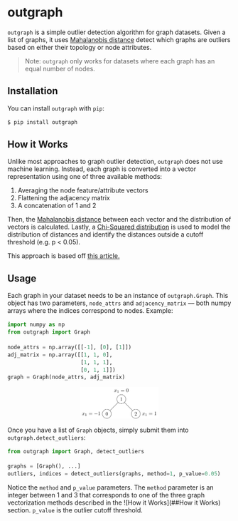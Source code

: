 # outgraph

`outgraph` is a simple outlier detection algorithm for graph datasets. Given a list of graphs, it uses [Mahalanobis distance](https://en.wikipedia.org/wiki/Mahalanobis_distance) detect which graphs are outliers based on either their topology or node attributes.

> Note: `outgraph` only works for datasets where each graph has an equal number of nodes.

## Installation

You can install `outgraph` with `pip`:

```bash
$ pip install outgraph
```

## How it Works

Unlike most approaches to graph outlier detection, `outgraph` does not use machine learning. Instead, each graph is converted into a vector representation using one of three available methods:

1. Averaging the node feature/attribute vectors
2. Flattening the adjacency matrix
3. A concatenation of 1 and 2

Then, the [Mahalanobis distance](https://en.wikipedia.org/wiki/Mahalanobis_distance) between each vector and the distribution of vectors is calculated. Lastly, a [Chi-Squared distribution](https://en.wikipedia.org/wiki/Chi-squared_distribution) is used to model the distribution of distances and identify the distances outside a cutoff threshold (e.g. p < 0.05).

This approach is based off [this article.](https://towardsdatascience.com/multivariate-outlier-detection-in-python-e946cfc843b3)

## Usage

Each graph in your dataset needs to be an instance of `outgraph.Graph`. This object has two parameters, `node_attrs` and `adjacency_matrix` –– both numpy arrays where the indices correspond to nodes. Example:

```python
import numpy as np
from outgraph import Graph

node_attrs = np.array([[-1], [0], [1]])
adj_matrix = np.array([[1, 1, 0],
                       [1, 1, 1],
                       [0, 1, 1]])
graph = Graph(node_attrs, adj_matrix)
```

<p align="center">
  <img src="example_graph.svg" width="35%" />
  <br />
</p>

Once you have a list of `Graph` objects, simply submit them into `outgraph.detect_outliers`:

```python
from outgraph import Graph, detect_outliers

graphs = [Graph(), ...]
outliers, indices = detect_outliers(graphs, method=1, p_value=0.05)
```

Notice the `method` and `p_value` parameters. The `method` parameter is an integer between 1 and 3 that corresponds to one of the three graph vectorization methods described in the ![How it Works](##How it Works) section. `p_value` is the outlier cutoff threshold.
